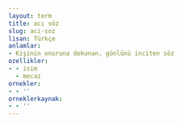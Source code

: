 ```yaml
---
layout: term
title: acı söz
slug: aci-soz
lisan: Türkçe
anlamlar:
- Kişinin onuruna dokunan, gönlünü inciten söz
ozellikler:
- - isim
  - mecaz
ornekler:
- - ''
orneklerkaynak:
- - ''
---
```


